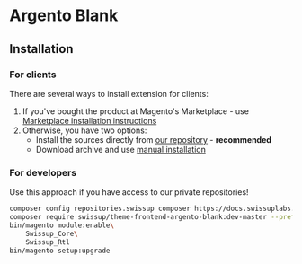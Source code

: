 # Argento Blank

## Installation

### For clients

There are several ways to install extension for clients:

 1. If you've bought the product at Magento's Marketplace - use
    [Marketplace installation instructions](https://docs.magento.com/marketplace/user_guide/buyers/install-extension.html)
 2. Otherwise, you have two options:
    - Install the sources directly from [our repository](https://docs.swissuplabs.com/m2/argento/installation/composer/) - **recommended**
    - Download archive and use [manual installation](https://docs.swissuplabs.com/m2/argento/installation/manual/)

### For developers

Use this approach if you have access to our private repositories!

```bash
composer config repositories.swissup composer https://docs.swissuplabs.com/packages/
composer require swissup/theme-frontend-argento-blank:dev-master --prefer-source
bin/magento module:enable\
    Swissup_Core\
    Swissup_Rtl
bin/magento setup:upgrade
```

